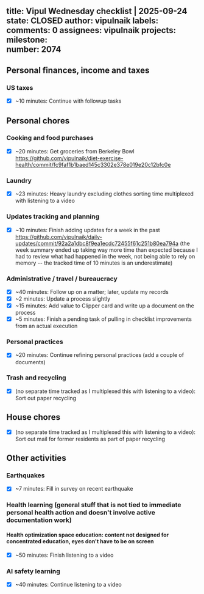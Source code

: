 title:	Vipul Wednesday checklist | 2025-09-24
state:	CLOSED
author:	vipulnaik
labels:	
comments:	0
assignees:	vipulnaik
projects:	
milestone:	
number:	2074
--
## Personal finances, income and taxes

### US taxes

- [x] ~10 minutes: Continue with followup tasks

## Personal chores

### Cooking and food purchases

- [x] ~20 minutes: Get groceries from Berkeley Bowl https://github.com/vipulnaik/diet-exercise-health/commit/fc9faf1b1baed145c3302e378e019e20c12bfc0e

### Laundry

- [x] ~23 minutes: Heavy laundry excluding clothes sorting time multiplexed with listening to a video

### Updates tracking and planning

- [x] ~10 minutes: Finish adding updates for a week in the past https://github.com/vipulnaik/daily-updates/commit/92a2a1dbc8f9ea1ecdc72455f61c251b80ea794a (the week summary ended up taking way more time than expected because I had to review what had happened in the week, not being able to rely on memory -- the tracked time of 10 minutes is an underestimate)

### Administrative / travel / bureaucracy

- [x] ~40 minutes: Follow up on a matter; later, update my records
- [x] ~2 minutes: Update a process slightly
- [x] ~15 minutes: Add value to Clipper card and write up a document on the process
- [x] ~5 minutes: Finish a pending task of pulling in checklist improvements from an actual execution

### Personal practices

- [x] ~20 minutes: Continue refining personal practices (add a couple of documents)

### Trash and recycling

- [x] (no separate time tracked as I multiplexed this with listening to a video): Sort out paper recycling

## House chores

- [x] (no separate time tracked as I multiplexed this with listening to a video): Sort out mail for former residents as part of paper recycling

## Other activities

### Earthquakes

- [x] ~7 minutes: Fill in survey on recent earthquake

### Health learning (general stuff that is not tied to immediate personal health action and doesn't involve active documentation work)

#### Health optimization space education: content not designed for concentrated education, eyes don't have to be on screen

- [x] ~50 minutes: Finish listening to a video

### AI safety learning

- [x] ~40 minutes: Continue listening to a video

